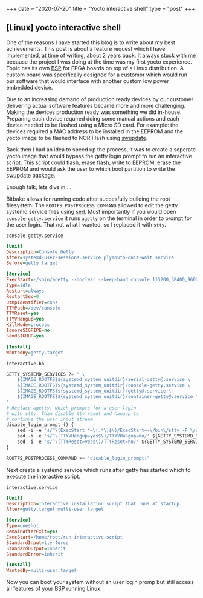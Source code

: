 +++
date = "2020-07-20"
title = "Yocto interactive shell"
type = "post"
+++

## [Linux] yocto interactive shell

One of the reasons I have started this blog is to write about my best achievements. This post is about a feature request which I have implemented, at time of writing, about 2 years back. It always stuck with me because the project I was doing at the time was my first yocto experience. Topic has its own [BSP](https://github.com/topic-embedded-products/topic-platform) for FPGA boards on top of a Linux distribution. A custom board was specifically designed for a customor which would run our software that would interface with another custom low power embedded device.

Due to an increasing demand of production ready devices by our customer delivering actual software features became more and more challenging. Making the devices production ready was something we did in-house. Preparing each device required doing some manual actions and each device needed to be flashed using a Micro SD card. For example: the devices required a MAC address to be installed in the EEPROM and the yocto image to be flashed to NOR Flash using [swupdate](https://github.com/sbabic/swupdate). 

Back then I had an idea to speed up the process, it was to create a seperate yocto image that would bypass the getty login prompt to run an interactive script. This script could flash, erase flash, write to EEPROM, erase the EEPROM and would ask the user to which boot partition to write the swupdate package.

Enough talk, lets dive in....

Bitbake allows for running code after succesfully building the root filesystem. The `ROOTFS_POSTPROCESS_COMMAND` allowed to edit the getty systemd service files using [sed](https://www.gnu.org/software/sed/manual/sed.html). Most importantly if you would open `console-getty.service` it runs `agetty` on the terminal in order to prompt for the user login. That not what I wanted, so I replaced it with `stty`.

`console-getty.service`

```ini
[Unit]
Description=Console Getty
After=systemd-user-sessions.service plymouth-quit-wait.service
Before=getty.target

[Service]
ExecStart=-/sbin/agetty --noclear --keep-baud console 115200,38400,9600 $TERM
Type=idle
Restart=always
RestartSec=0
UtmpIdentifier=cons
TTYPath=/dev/console
TTYReset=yes
TTYVHangup=yes
KillMode=process
IgnoreSIGPIPE=no
SendSIGHUP=yes

[Install]
WantedBy=getty.target
```



`interactive.bb`

```py
GETTY_SYSTEMD_SERVICES ?= " \
    ${IMAGE_ROOTFS}${systemd_system_unitdir}/serial-getty@.service \
    ${IMAGE_ROOTFS}${systemd_system_unitdir}/console-getty.service \
    ${IMAGE_ROOTFS}${systemd_system_unitdir}/getty@.service \
    ${IMAGE_ROOTFS}${systemd_system_unitdir}/container-getty@.service \
"
# Replace agetty, which prompts for a user login
# with stty. Than disable tty reset and hangup to
# continue the user input stream.
disable_login_prompt () {
    sed -i -e 's/^\(ExecStart *=\(.*\)$\)/ExecStart=-\/bin\/stty -F \/dev\/ttyPS0 115200 cs8 sane /' ${GETTY_SYSTEMD_SERVICES}
    sed -i -e 's/^\(TTYVHangup=yes$\)/TTYVHangup=no/' ${GETTY_SYSTEMD_SERVICES}
    sed -i -e 's/^\(TTYReset=yes$\)/TTYReset=no/' ${GETTY_SYSTEMD_SERVICES}
}

ROOTFS_POSTPROCESS_COMMAND += "disable_login_prompt;"
```



Next create a systemd service which runs after getty has started which to execute the interactive script.

`interactive.service`

```ini
[Unit]
Description=Interactive installation script that runs at startup.
After=getty.target multi-user.target

[Service]
Type=oneshot
RemainAfterExit=yes
ExecStart=/home/root/run-interactive-script
StandardInput=tty-force
StandardOutput=inherit
StandardError=inherit

[Install]
WantedBy=multi-user.target
```

Now you can boot your system without an user login promp but still access all features of your BSP running Linux.